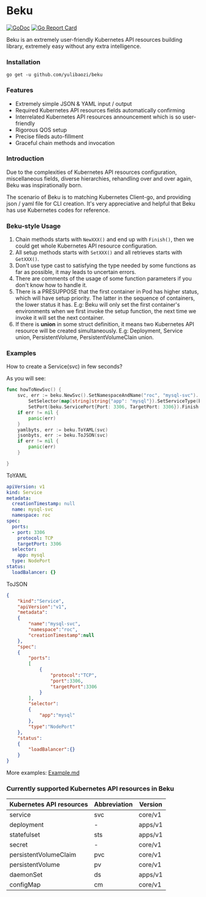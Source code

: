 # Beku

[![GoDoc](https://godoc.org/github.com/imroc/beku?status.svg)](https://godoc.org/github.com/yulibaozi/beku)
[![Go Report Card](https://goreportcard.com/badge/github.com/yulibaozi/beku)](https://goreportcard.com/badge/github.com/yulibaozi/beku)

Beku is an extremely user-friendly Kubernetes API resources building library, extremely easy without any extra intelligence. 

### Installation

```
go get -u github.com/yulibaozi/beku
```

### Features

- Extremely simple JSON & YAML input / output
- Required Kubernetes API resources fields automatically confirming
- Interrelated Kubernetes API resources announcement which is so user-friendly 
- Rigorous QOS setup
- Precise fileds auto-fillment
- Graceful chain methods and invocation

### Introduction

Due to the complexities of Kubernetes API resources configuration, miscellaneous fields, diverse hierarchies, rehandling over and over again, Beku was inspirationally born. 

The scenario of Beku is to matching Kubernetes Client-go, and providing json / yaml file for CLI creation. It's very appreciative and helpful that Beku has use Kubernetes codes for reference. 

### Beku-style Usage

1. Chain methods starts with `NewXXX()` and end up with `Finish()`, then we could get whole Kubernetes API resource configuration.
2. All setup methods starts with `SetXXX()` and all retrieves starts with `GetXXX()`.
3. Don't use type cast to satisfying the type needed by some functions as far as possible, it may leads to uncertain errors.
4. There are comments of the usage of some function parameters if you don't know how to handle it.
5. There is a PRESUPPOSE that the first container in Pod has higher status, which will have setup priority. The latter in the sequence of containers, the lower status it has. E.g: Beku will only set the first container's environments when we first invoke the setup function, the next time we invoke it will set the next container.
6. If there is **union** in some struct definition, it means two Kubernetes API resource will be created simultaneously. E.g: Deployment, Service union, PersistentVolume, PersistentVolumeClain union.

### Examples

How to create a Service(svc) in few seconds?

As you will see:

```go
func howToNewSvc() {
	svc, err := beku.NewSvc().SetNamespaceAndName("roc", "mysql-svc").
		SetSelector(map[string]string{"app": "mysql"}).SetServiceType(beku.ServiceTypeNodePort).
		SetPort(beku.ServicePort{Port: 3306, TargetPort: 3306}).Finish()
	if err != nil {
		panic(err)
	}
	yamlbyts, err := beku.ToYAML(svc)
	jsonbyts, err := beku.ToJSON(svc)
	if err != nil {
		panic(err)
	}

}
```

ToYAML

```yaml
apiVersion: v1
kind: Service
metadata:
  creationTimestamp: null
  name: mysql-svc
  namespace: roc
spec:
  ports:
  - port: 3306
    protocol: TCP
    targetPort: 3306
  selector:
    app: mysql
  type: NodePort
status:
  loadBalancer: {}
```

ToJSON

```json
{
    "kind":"Service",
    "apiVersion":"v1",
    "metadata":
    {
        "name":"mysql-svc",
        "namespace":"roc",
        "creationTimestamp":null
    },
    "spec":
    {
        "ports":
        [
            {
                "protocol":"TCP",
                "port":3306,
                "targetPort":3306
            }
        ],
        "selector":
        {
            "app":"mysql"
        },
        "type":"NodePort"
    },
    "status":
    {
        "loadBalancer":{}
    }
}
```
More examples: [Example.md](https://github.com/yulibaozi/beku/blob/master/doc/example.md)

### Currently supported Kubernetes API resources in Beku

Kubernetes API resources | Abbreviation | Version 
---|---|---|
service   | svc| core/v1
deployment | - | apps/v1
statefulset | sts | apps/v1
secret | - | core/v1
persistentVolumeClaim | pvc | core/v1
persistentVolume | pv | core/v1
daemonSet | ds | apps/v1
configMap | cm | core/v1


